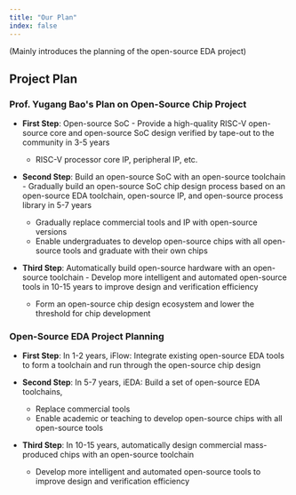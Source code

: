 ```yaml
---
title: "Our Plan"
index: false
---
```


(Mainly introduces the planning of the open-source EDA project)

## **Project Plan**

### **Prof. Yugang Bao's Plan on Open-Source Chip Project**

- **First Step**: Open-source SoC - Provide a high-quality RISC-V open-source core and open-source SoC design verified by tape-out to the community in 3-5 years

  - RISC-V processor core IP, peripheral IP, etc.
- **Second Step**: Build an open-source SoC with an open-source toolchain - Gradually build an open-source SoC chip design process based on an open-source EDA toolchain, open-source IP, and open-source process library in 5-7 years

  - Gradually replace commercial tools and IP with open-source versions
  - Enable undergraduates to develop open-source chips with all open-source tools and graduate with their own chips
- **Third Step**: Automatically build open-source hardware with an open-source toolchain - Develop more intelligent and automated open-source tools in 10-15 years to improve design and verification efficiency

  - Form an open-source chip design ecosystem and lower the threshold for chip development

### **Open-Source EDA Project Planning**

- **First Step**: In 1-2 years, iFlow: Integrate existing open-source EDA tools to form a toolchain and run through the open-source chip design
- **Second Step**: In 5-7 years, iEDA: Build a set of open-source EDA toolchains,

  - Replace commercial tools
  - Enable academic or teaching to develop open-source chips with all open-source tools
- **Third Step**: In 10-15 years, automatically design commercial mass-produced chips with an open-source toolchain

  - Develop more intelligent and automated open-source tools to improve design and verification efficiency